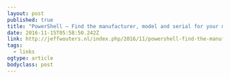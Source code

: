 ```yaml
---
layout: post 
published: true 
title: "PowerShell – Find the manufacturer, model and serial for your monitors | Jeff Wouters's Blog" 
date: 2016-11-15T05:58:50.242Z 
link: http://jeffwouters.nl/index.php/2016/11/powershell-find-the-manufacturer-model-and-serial-for-your-monitors/ 
tags:
  - links
ogtype: article 
bodyclass: post 
---
```


